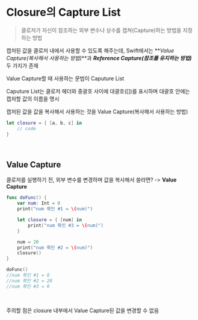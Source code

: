 # Closure의 Capture List

> 클로저가 자신이 참조하는 외부 변수나 상수를 캡쳐(Capture)하는 방법을 지정하는 방법
> <br/>

캡처된 값을 클로저 내에서 사용할 수 있도록 해주는데, Swift에서는 **_Value Capture(복사해서 사용하는 방법)_**과 **_Reference Capture(참조를 유지하는 방법)_** 두 가지가 존재
<br/>

Value Capture할 때 사용하는 문법이 Caputure List
<br/>

Caputure List는 클로저 헤더와 중괄호 사이에 대괄호([])를 표시하며 대괄호 안에는 캡처할 값의 이름을 명시
<br/>

캡처된 값을 값을 복사해서 사용하는 것을 Value Capture(복사해서 사용하는 방법)
<br/>

```swift
let closure = { [a, b, c] in
    // code
}
```

<br/>

## Value Capture

클로저를 실행하기 전, 외부 변수를 변경하며 값을 복사해서 쓸라면? -> **Value Capture**
<br/>

```swift
func doFunc() {
    var num: Int = 0
    print("num 확인 #1 = \(num)")

    let closure = { [num] in
        print("num 확인 #3 = \(num)")
    }

    num = 20
    print("num 확인 #2 = \(num)")
    closure()
}

doFunc()
//num 확인 #1 = 0
//num 확인 #2 = 20
//num 확인 #3 = 0
```

<br/>

주의할 점은 closure 내부에서 Value Capture된 값을 변경할 수 없음
<br/>
